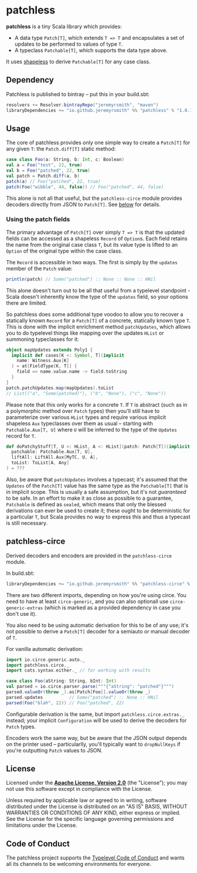 # patchless

**patchless** is a tiny Scala library which provides:

* A data type `Patch[T]`, which extends `T => T` and encapsulates a set of updates to be performed to values of type `T`.
* A typeclass `Patchable[T]`, which supports the data type above.

It uses [shapeless](https://github.com/milessabin/shapeless) to derive `Patchable[T]` for any case class.

## Dependency

Patchless is published to bintray – put this in your build.sbt:

```scala
resolvers += Resolver.bintrayRepo("jeremyrsmith", "maven")
libraryDependencies += "io.github.jeremyrsmith" %% "patchless" % "1.0.1"
```

## Usage
The core of patchless provides only one simple way to create a `Patch[T]` for any given `T`: the `Patch.diff[T]` static
method:

```scala
case class Foo(a: String, b: Int, c: Boolean)
val a = Foo("test", 22, true)
val b = Foo("patched", 22, true)
val patch = Patch.diff(a, b)
patch(a) // Foo("patched", 22, true)
patch(Foo("wibble", 44, false)) // Foo("patched", 44, false)
```

This alone is not all that useful, but the `patchless-circe` module provides decoders directly from JSON to `Patch[T]`.
See [below](#patchless-circe) for details.

### Using the patch fields
The primary advantage of `Patch[T]` over simply `T => T` is that the updated fields can be accessed as a shapeless
`Record` of `Option`s. Each field retains the name from the original case class `T`, but its value type is lifted to
an `Option` of the original type within the case class.

The `Record` is accessible in two ways. The first is simply by the `updates` member of the `Patch` value:

```scala
println(patch) // Some("patched") :: None :: None :: HNil
```

This alone doesn't turn out to be all that useful from a typelevel standpoint - Scala doesn't inherently know the type
of the `updates` field, so your options there are limited.

So patchless does some additional type voodoo to allow you to recover a statically known `Record` for a `Patch[T]` of a
concrete, statically known type `T`. This is done with the implicit enrichment method `patchUpdates`, which allows you
to do typelevel things like mapping over the updates `HList` or summoning typeclasses for it:

```scala
object mapUpdates extends Poly1 {
  implicit def cases[K <: Symbol, T](implicit
    name: Witness.Aux[K]
  ) = at[FieldType[K, T]] {
    field => name.value.name -> field.toString
  }
}
patch.patchUpdates.map(mapUpdates).toList
// List(("a", "Some(patched)"), ("b", "None"), ("c", "None")) 
```

Please note that this only works for a concrete `T`. If `T` is abstract (such as in a polymorphic method over `Patch`
types) then you'll still have to parameterize over various `HList` types and require various implicit shapeless `Aux`
typeclasses over them as usual – starting with `Patchable.Aux[T, U]` where `U` will be inferred to the type of the
`Updates` record for `T`.

```scala
def doPatchyStuff[T, U <: HList, A <: HList](patch: Patch[T])(implicit
  patchable: Patchable.Aux[T, U],
  liftAll: LiftAll.Aux[MyTC, U, A],
  toList: ToList[A, Any]
) = ???
```

Also, be aware that `patchUpdates` involves a typecast; it's assumed that the `Updates` of the `Patch[T]` value has the
same type as the `Patchable[T]` that is in implicit scope. This is usually a safe assumption, but it's not *guaranteed*
to be safe. In an effort to make it as close as possible to a guarantee, `Patchable` is defined as `sealed`, which means
that only the blessed derivations can ever be used to create it; these ought to be deterministic for a particular `T`,
but Scala provides no way to express this and thus a typecast is still necessary.

## patchless-circe

Derived decoders and encoders are provided in the `patchless-circe` module.

In build.sbt:

```scala
libraryDependencies += "io.github.jeremyrsmith" %% "patchless-circe" % "1.0.1"
```

There are two different imports, depending on how you're using circe. You need to have at least `circe-generic`, and
you can also optionall use `circe-generic-extras` (which is marked as a provided dependency in case you don't use it).

You also need to be using automatic derivation for this to be of any use; it's not possible to derive a `Patch[T]` decoder
for a semiauto or manual decoder of `T`.

For vanilla automatic derivation:

```scala
import io.circe.generic.auto._
import patchless.circe._
import cats.syntax.either._ // for working with results

case class Foo(aString: String, bInt: Int)
val parsed = io.circe.parser.parse("""{"aString": "patched"}""")
parsed.valueOr(throw _).as[Patch[Foo]].valueOr(throw _)
parsed.updates          // Some("patched") :: None :: HNil
parsed(Foo("blah", 22)) // Foo("patched", 22)
```

Configurable derivation is the same, but import `patchless.circe.extras._` instead; your implicit `Configuration` will
be used to derive the decoders for `Patch` types.

Encoders work the same way, but be aware that the JSON output depends on the printer used – particularlly, you'll
typically want to `dropNullKeys` if you're outputting `Patch` values to JSON.

## License

Licensed under the **[Apache License, Version 2.0](http://www.apache.org/licenses/LICENSE-2.0)** (the "License");
you may not use this software except in compliance with the License.

Unless required by applicable law or agreed to in writing, software
distributed under the License is distributed on an "AS IS" BASIS,
WITHOUT WARRANTIES OR CONDITIONS OF ANY KIND, either express or implied.
See the License for the specific language governing permissions and
limitations under the License.

## Code of Conduct
The patchless project supports the [Typelevel Code of Conduct](http://typelevel.org/conduct.html) and wants all its channels
to be welcoming environments for everyone.
